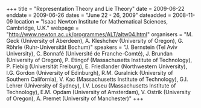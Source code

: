 +++
title = "Representation Theory and Lie Theory"
date = 2009-06-22
enddate = 2009-06-26
dates = "June 22 - 26, 2009"
dateadded = 2008-11-09
location = "Isaac Newton Institute for Mathematical Sciences, Cambridge, U.K."
webpage = "http://www.newton.ac.uk/programmes/ALT/altw04.html"
organisers = "M. Geck (University of Aberdeen), A. Kleshchev (University of Oregon), G. Röhrle (Ruhr-Universität Bochum)"
speakers = "J. Bernstein (Tel Aviv University), C. Bonnafé (Université de Franche-Comté), J. Brundan (University of Oregon), P. Etingof (Massachusetts Institute of Technology), P. Fiebig (Universität Freiburg), E. Friedlander (Northwestern University), I.G. Gordon (University of Edinburgh), R.M. Guralnick (University of Southern California), V. Kac (Massachusetts Institute of Technology), G.I. Lehrer (University of Sydney), I.V. Loseu (Massachusetts Institute of Technology), E.M. Opdam (University of Amsterdam), V. Ostrik (University of Oregon), A. Premet (University of Manchester)"
+++
